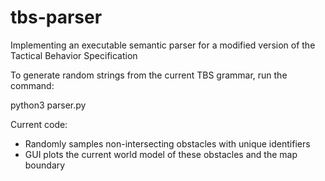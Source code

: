 # tbs-parser
Implementing an executable semantic parser for a modified version of the Tactical Behavior Specification

To generate random strings from the current TBS grammar, run the command:

  python3 parser.py

Current code:

* Randomly samples non-intersecting obstacles with unique identifiers
* GUI plots the current world model of these obstacles and the map boundary